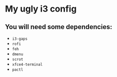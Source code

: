 # My ugly i3 config

## You will need some dependencies:
* `i3-gaps`
* `rofi`
* `feh`
* `dmenu`
* `scrot`
* `xfce4-terminal`
* `pactl`
